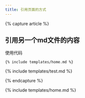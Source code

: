```yaml
---
title: 引用页面的方式
---
```


{% capture article %}

## 引用另一个md文件的内容
使用代码

	{% include templates/home.md %}

 
{% include templates/test.md %}

{% endcapture %}

{% include templates/home.md %}
